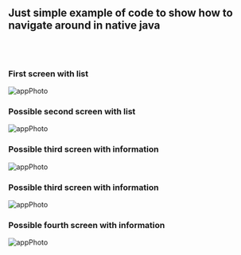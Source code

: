 ## Just simple example of code to show how to navigate around in native java

\
&nbsp;

### First screen with list

![appPhoto](appPhoto1.png)

### Possible second screen with list

![appPhoto](appPhoto2.png)

### Possible third screen with information

![appPhoto](appPhoto3.png)

### Possible third screen with information

![appPhoto](appPhoto4.png)

### Possible fourth screen with information

![appPhoto](appPhoto5.png)
